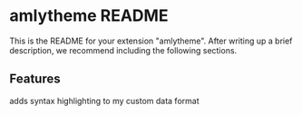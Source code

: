 # amlytheme README

This is the README for your extension "amlytheme". After writing up a brief description, we recommend including the following sections.

## Features

adds syntax highlighting to my custom data format
